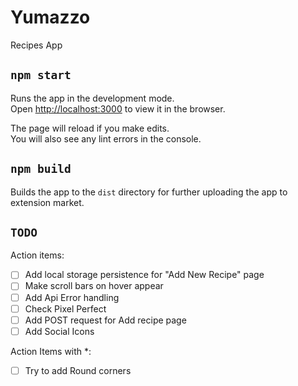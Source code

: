 # Yumazzo

Recipes App

## `npm start`

Runs the app in the development mode.\
Open [http://localhost:3000](http://localhost:3000) to view it in the browser.

The page will reload if you make edits.\
You will also see any lint errors in the console.

## `npm build`

Builds the app to the `dist` directory for further uploading the app to extension market.

## `TODO`

Action items:
- [ ] Add local storage persistence for "Add New Recipe" page
- [ ] Make scroll bars on hover appear
- [ ] Add Api Error handling
- [ ] Check Pixel Perfect
- [ ] Add POST request for Add recipe page
- [ ] Add Social Icons

Action Items with *:
- [ ] Try to add Round corners 